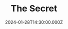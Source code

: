 ---
video:
  type: vimeo
  id: 907267854
speaker:
  permalink: bart-wilkins
  name: Bart Wilkins
title: The Secret
image: https://i.imgur.com/KuI0vS0.png
date: 2024-01-28T14:30:00.000Z
series: "blessed"
---